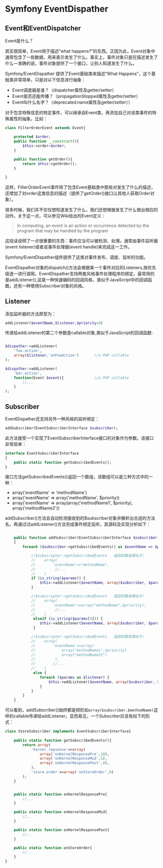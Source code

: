 # Symfony EventDispather

## Event和EventDispatcher

Event是什么？

其实很简单，Event用于描述“what happens?”的东西。正因为此，Event对象中通常包含了一些数据，用来表示发生了什么。事实上，事件对象只是在描述发生了什么—准确的说，事件对象提供了一个接口，让别人知道发生了什么。

Symfony/EventDispather 提供了Event基础类来描述“What Happens”，这个基础类非常简单，只是对以下信息进行抽象：

* Event调度器是谁？（dispatcher属性及getter/setter）
* Event是否还能传播？（propagationStopped属性及getter/setter）
* Event叫什么名字？（deprecated:name属性及getter/setter））

对于包含特殊信息的特定事件，可以继承自Event类，再添加自己对该类事件的特殊属性的抽象。比如：

```PHP
class FilterOrderEvent extends Event{

    protected $order;
	public function __construct(){
	    $this->order=$order;
	}
	
	public function getOrder(){
	    return $this->getOrder();
	}

}
```

这样，FilterOrderEvent事件除了包含Event基础类中那些对发生了什么的描述，还增加了对order这类信息的描述（提供了getOrder()接口让其他人获取Order对象）。

很多时候，我们并不仅仅想知道发生了什么，我们还想根据发生了什么做出相应的动作。关于这一点，可以参见Wiki给出的Event定义：

> In computing, an event is an action or occurrence detected by the program that may be handled by the program 

这段话说明了一点很重要的东西：事件应当可以被检测、处理。通常由事件监听器(event listener)或者说事件处理器(event handle)来完成这一工作。

Symfony/EventDispather组件提供了这类对事件发布、调度、监听的功能。

EventDispather对象的dispatch()方法会根据某一个事件对应的Listeners,按优先级逐一进行调用。EventDispather支持两套风格事件处理程序的绑定。最常用的是addListener(),这是一种快速编码的回调风格，类似于JavaScript中的回调函数。还有一种使用Subscriber对象的风格。

## Listener

添加监听器的方法原型为：
```PHP
addListener($eventName,$listener,$priority=0)
```

传递给addListener的第二个参数是callable对象,类似于JavaScript的回调函数:

```PHP

$dispather->addListener(
    'foo.action',
    array($listener,'onFooAction')       //a PHP callable
);

$dispather->addListener(
    'bar.action',
    function(Event $event){              //a PHP callable
        //...
    }
);
```

## Subscriber

EventDispather还支持另外一种风格的监听绑定：

```PHP
addSubscriber(EventSubscriberInterface $subscriber);
```
此方法接受一个实现了EventSubscriberInterface接口的对象作为参数。该接口非常简单：


```PHP
interface EventSubscriberInterface
{
    public static function getSubscribedEvents();
}
```
   
接口方法getSubscribedEvents()返回一个数组，该数组可以是三种方式中的一种：
    
 * array('eventName' => 'methodName')
 * array('eventName' => array('methodName', $priority))
 * array('eventName' => array(array('methodName1', $priority), array('methodName2'))
    
addSubscriber()方法会自动检测接收到的$subscriber对象并解析出合适的方法名，再通过过addListener()方法完成事件绑定监听。其源码及实现分析如下：

```PHP

    public function addSubscriber(EventSubscriberInterface $subscriber)
    {
        foreach ($subscriber->getSubscribedEvents() as $eventName => $params) {

            //$subscripter->getSubscribedEvents   返回的数组类似于: 
            //    array(
            //        'eventName'=>"methodName",
            //         //... 
            //    )
            if (is_string($params)) {
                $this->addListener($eventName, array($subscriber, $params));
            }

            //$subscripter->getSubscribedEvents   返回的数组类似于: 
            //    array(
            //        'eventName'=>array("methodName",$priority),
            //         //... 
            //    )
             elseif (is_string($params[0])) {      
                $this->addListener($eventName, array($subscriber, $params[0]), isset($params[1]) ? $params[1] : 0);
             } 

            //$subscripter->getSubscribedEvents   返回的数组类似于: 
            //    array(
            //        'eventName'=>array(
            //            array("methodName1",$priority)
            //            array("methodName22")
            //         ),
            //        //... 
            //    )
             else {
                foreach ($params as $listener) {
                    $this->addListener($eventName, array($subscriber, $listener[0]), isset($listener[1]) ? $listener[1] : 0);
                }
            }
        }
    }
```

可以看到，addSubscriber()始终都是把形如`array($subscriber,$methodName)`这样的callable传递给addListener。显而易见，一个Subscrber应该有如下的形式：

```PHP
class StoreSubscriber implements EventSubscriberInterface{
    
    public static function getSubscribedEvents(){
        return array(
            'kernel.repsonse'=>array(
                array('onKernelResponsePre',10),
                array('onKernelResponseMid',5),
                array('onKernelResponsePost',0),
            ),
            'store.order'=>array('onStoreOrder',0)
        );
    }


    public static function onKernelResponsePre{
        //...
    }

    public static function onKernelResponseMid{
        //...
    }

    public static function onKernelResponsePost{
        //...
    }

    public static function onStoreOrder{
        //...
    }
}
```





